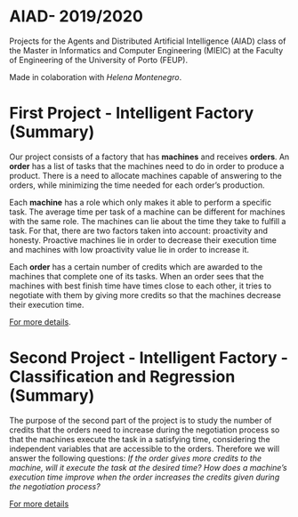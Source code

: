 # AIAD- 2019/2020

Projects for the Agents and Distributed Artificial Intelligence (AIAD) class of the Master in Informatics and Computer Engineering (MIEIC) at the Faculty of Engineering of the University of Porto (FEUP).

Made in colaboration with *Helena Montenegro*.

# First Project - Intelligent Factory (Summary)

Our project consists of a factory that has **machines** and receives **orders**. 
An **order** has a list of tasks that the machines need to do in order to produce a product. There is a need to allocate machines capable of answering to the orders, while minimizing the time needed for each order’s production. 

Each **machine** has a role which only makes it able to perform a specific task. The average time per task of a machine can be different for machines with the same role. The machines can lie about the time they take to fulfill a task. For that, there are two factors taken into account: proactivity and honesty. Proactive machines lie in order to decrease their execution time and machines with low proactivity value lie in order to increase it.

Each **order** has a certain number of credits which are awarded to the machines that complete one of its tasks. When an order sees that the machines with best finish time have times close to each other, it tries to negotiate with them by giving more credits so that the machines decrease their execution time.

[For more details](https://github.com/SmilingOwl/AIAD-19_20/tree/master/Project%201/Docs/aiad.pptx).

# Second Project - Intelligent Factory - Classification and Regression (Summary)

The purpose of the second part of the project is to study the number of credits that the orders need to increase during the negotiation process so that the machines execute the task in a satisfying time, considering the independent variables that are accessible to the orders. Therefore we will answer the following questions:
*If the order gives more credits to the machine, will it execute the task at the desired time?
How does a machine’s execution time improve when the order increases the credits given during the negotiation process?*

[For more details](https://github.com/SmilingOwl/AIAD-19_20/tree/master/Project%201/Docs/aiad-2.pptx)
